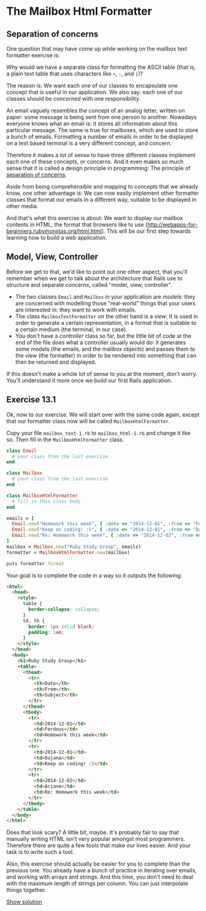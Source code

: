 # The Mailbox Html Formatter

## Separation of concerns

One question that may have come up while working on the mailbox text formatter
exercise is:

Why would we have a separate class for formatting the ASCII table (that is, a
plain text table that uses characters like `+`, `-`, and `|`)?

The reason is: We want each one of our classes to encapsulate one concept that
is useful in our application. We also say: each one of our classes should be
*concerned* with one responsibility.

An email vaguely resembles the concept of an analog letter, written on paper:
some message is being sent from one person to another. Nowadays everyone knows
what an email is: it stores all information about this particular message. The
same is true for mailboxes, which are used to store a bunch of emails.
Formatting a number of emails in order to be displayed on a text based terminal
is a very different concept, and concern.

Therefore it makes a lot of sense to have three different classes implement each
one of these concepts, or concerns. And it even makes *so* much sense that it is
called a design principle in programming: The principle of [separation of
concerns](http://www.wikiwand.com/en/Separation_of_concerns).

Aside from being comprehensible and mapping to concepts that we already know,
one other advantage is: We can now easily implement other formatter classes
that format our emails in a different way, suitable to be displayed in other
media.

And that's what this exercise is about: We want to display our mailbox contents
in HTML, the format that browsers like to use (http://webapps-for-beginners.rubymonstas.org/html.html). This will be our first step
towards learning how to build a web application.

## Model, View, Controller

Before we get to that, we'd like to point out one other aspect, that you'll
remember when we get to talk about the architecture that Rails use to structure
and separate concerns, called "model, view, controller".

* The two classes `Email` and `Mailbox` in your application are *models*: they
  are concerned with modelling those "real-world" things that your users are
  interested in: they want to work with emails.
* The class `MailboxTextFormatter` on the other hand is a *view*: It is used in
  order to generate a certain representation, in a format that is suitable to a
  certain medium (the terminal, in our case).
* You don't have a *controller* class so far, but the little bit of code at the
  end of the file does what a controller usually would do: it generates some
  models (the emails, and the mailbox objects) and passes them to the view (the
  formatter) in order to be rendered into something that can then be returned
  and displayed.

If this doesn't make a whole lot of sense to you at the moment, don't worry.
You'll understand it more once we build our first Rails application.

## Exercise 13.1

Ok, now to our exercise. We will  start over with the same code again, except
that our formatter class now will be called `MailboxHtmlFormatter`.

Copy your file `mailbox_text-1.rb` to `mailbox_html-1.rb` and change it
like so. Then fill in the `MailboxHtmlFormatter` class.

```ruby
class Email
  # your class from the last exercise
end

class Mailbox
  # your class from the last exercise
end

class MailboxHtmlFormatter
  # fill in this class body
end

emails = [
  Email.new("Homework this week", { :date => "2014-12-01", :from => "Ferdous" }),
  Email.new("Keep on coding! :)", { :date => "2014-12-01", :from => "Dajana" }),
  Email.new("Re: Homework this week", { :date => "2014-12-02", :from => "Ariane" })
]
mailbox = Mailbox.new("Ruby Study Group", emails)
formatter = MailboxHtmlFormatter.new(mailbox)

puts formatter.format
```

Your goal is to complete the code in a way so it outputs the following:

```html
<html>
  <head>
    <style>
      table {
        border-collapse: collapse;
      }
      td, th {
        border: 1px solid black;
        padding: 1em;
      }
    </style>
  </head>
  <body>
    <h1>Ruby Study Group</h1>
    <table>
      <thead>
        <tr>
          <th>Date</th>
          <th>From</th>
          <th>Subject</th>
        </tr>
      </thead>
      <tbody>
        <tr>
          <td>2014-12-01</td>
          <td>Ferdous</td>
          <td>Homework this week</td>
        </tr>
        <tr>
          <td>2014-12-01</td>
          <td>Dajana</td>
          <td>Keep on coding! :)</td>
        </tr>
        <tr>
          <td>2014-12-02</td>
          <td>Ariane</td>
          <td>Re: Homework this week</td>
        </tr>
      </tbody>
    </table>
  </body>
</html>
```

Does that look scary? A little bit, maybe. It's probably fair
to say that manually writing HTML isn't very popular amongst most programmers.
Therefore there are quite a few tools that make our lives easier. And your task
is to write such a tool.

Also, this exercise should actually be easier for you to complete than the
previous one. You already have a bunch of practice in iterating over emails,
and working with arrays and strings. And this time, you don't need to deal with
the maximum length of strings per column. You can just interpolate things
together.

<a href="/solutions/mailbox_html-1.html" class="solution">Show solution</a>

